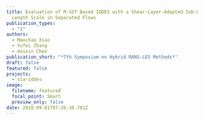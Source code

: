 ```yaml
---
title: Evaluation of M-SST Based IDDES with a Shear-Layer-Adapted Sub-Grid
  Length Scale in Separated Flows
publication_types:
  - "1"
authors:
  - Maochao Xiao
  - Yufei Zhang
  - Haixin Chen
publication_short: "*7th Symposium on Hybrid RANS-LES Methods*"
draft: false
featured: false
projects:
  - sla-iddes
image:
  filename: featured
  focal_point: Smart
  preview_only: false
date: 2018-09-01T07:26:30.701Z
---
```


